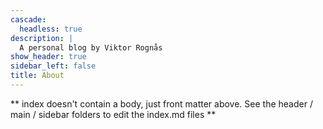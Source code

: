 ```yaml
---
cascade:
  headless: true
description: |
  A personal blog by Viktor Rognås
show_header: true
sidebar_left: false
title: About
---
```


** index doesn't contain a body, just front matter above.
See the header / main / sidebar folders to edit the index.md files **
